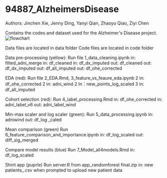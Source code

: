 # 94887_AlzheimersDisease
Authors: Jinchen Xie, Jenny Ding, Yanyi Qian, Zhaoyu Qiao, Ziyi Chen

Contains the codes and dataset used for the Alzheimer's Disease project.
![flowchart](https://user-images.githubusercontent.com/55336627/118058703-d06b7b00-b35c-11eb-9a70-0a5430a23227.png)

Data files are located in data folder
Code files are located in code folder

Data pre-processing (yellow): 
Run file 1_data_cleaning.ipynb
in: filted_adni_merge
in: df_cleaned
in: df_dx_imputed
out: df_cleaned
out: df_dx_imputed
out: df_all_imputed
out: df_ohe_corrected

EDA (red): 
Run file 2_EDA.Rmd, 3_feature_vs_feaure_eda.ipynb
2 in: df_ohe_corrected
2 in: adni_wind
2 In：new_points_log_scaled
3 in: df_all_imputed

Cohort selection (red):
Run 4_label_processing.Rmd
in: df_ohe_corrected
in: adni_label_v6
out: adni_label_wind

Min-max scaler and log scaler  (green):
Run 5_data_processing.ipynb 
in: adniwind
out: df_log _caled

Mean comparison (green)
Run 6_feature_comparison_and_importance.ipynb
in: df_log_scaled
out: diff_sig_merged

Compare model results (blue)
Run 7_Model_all4models.Rmd
in: df_log_scaled

Shint app (puprle)
Run server.R from app_randomforest final.zip
in: new patients_.csv when prompted to upload new patient data
